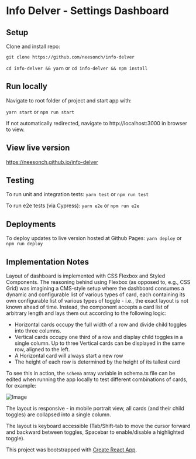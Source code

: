 # Info Delver - Settings Dashboard


## Setup

Clone and install repo:

 `git clone https://github.com/neesonch/info-delver`

`cd info-delver && yarn` 
or 
`cd info-delver && npm install`

## Run locally

Navigate to root folder of project and start app with:

`yarn start` 
or 
`npm run start`

If not automatically redirected, navigate to http://localhost:3000 in browser to view.

## View live version

https://neesonch.github.io/info-delver

## Testing

To run unit and integration tests:
`yarn test` 
or 
`npm run test`

To run e2e tests (via Cypress):
`yarn e2e` 
or 
`npm run e2e`

## Deployments

To deploy updates to live version hosted at Github Pages:
`yarn deploy` 
or 
`npm run deploy`


## Implementation Notes

Layout of dashboard is implemented with CSS Flexbox and Styled Components. The reasoning behind using Flexbox (as opposed to, e.g., CSS Grid) was imagining a CMS-style setup where the dashboard consumes a dynamic and configurable list of various types of card, each containing its own configurable list of various types of toggle - i.e., the exact layout is not known ahead of time. Instead, the component accepts a card list of arbitrary length and lays them out according to the following logic:
- Horizontal cards occupy the full width of a row and divide child toggles into three columns.
- Vertical cards occupy one third of a row and display child toggles in a single column. Up to three Vertical cards can be displayed in the same row, aligned to the left.
- A Horizontal card will always start a new row
- The height of each row is determined by the height of its tallest card

To see this in action, the `schema` array variable in schema.ts file can be edited when running the app locally to test different combinations of cards, for example:

![Image](https://i.imgur.com/W8FuH4P.png)

The layout is responsive - in mobile portrait view, all cards (and their child toggles) are collapsed into a single column.

The layout is keyboard accessible (Tab/Shift-tab to move the cursor forward and backward between toggles, Spacebar to enable/disable a highlighted toggle).


This project was bootstrapped with [Create React App](https://github.com/facebook/create-react-app).
